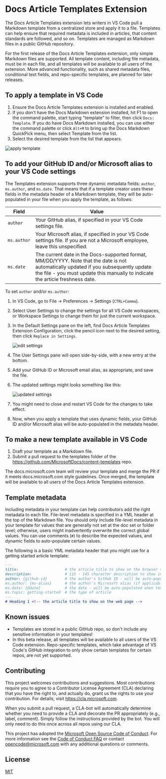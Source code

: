 # Docs Article Templates Extension

The Docs Article Templates extension lets writers in VS Code pull a Markdown template from a centralized store and apply it to a file. Templates can help ensure that required metadata is included in articles, that content standards are followed, and so on. Templates are managed as Markdown files in a public GitHub repository.

For the first release of the Docs Article Templates extension, only simple Markdown files are supported. All template content, including file metadata, must be in each file, and all templates will be available to all users of the extension. More advanced functionality, such as shared metadata files, conditional text fields, and repo-specific templates, are planned for later releases.

## To apply a template in VS Code

1. Ensure the Docs Article Templates extension is installed and enabled.
1. If you don't have the Docs Markdown extension installed, hit F1 to open the command palette, start typing "template" to filter, then click `Docs: Template`. If you do have Docs Markdown installed, you can use either the command palette or click `Alt+M` to bring up the Docs Markdown QuickPick menu, then select Template from the list.
1. Select the desired template from the list that appears.

![apply template](https://github.com/Microsoft/vscode-docs-authoring/raw/master/media/video/apply-template.gif)

## To add your GitHub ID and/or Microsoft alias to your VS Code settings

The Templates extension supports three dynamic metadata fields: `author`, `ms.author`, and `ms.date`. That means that if a template creator uses these fields in the metadata header of a Markdown template, they will be auto-populated in your file when you apply the template, as follows:

|Field      |Value  |
|-----------|-------|
|`author`   |Your GitHub alias, if specified in your VS Code settings file. |
|`ms.author`|Your Microsoft alias, if specified in your VS Code settings file. If you are not a Microsoft employee, leave this unspecified.         |         
|`ms.date`  |The current date in the Docs-supported format, MM/DD/YYYY. Note that the date is not automatically updated if you subsequently update the file - you must update this manually to indicate the article freshness date.|         

To set `author` and/or `ms.author`:

1. In VS Code, go to File -> Preferences -> Settings (`CTRL+Comma`).
1. Select User Settings to change the settings for all VS Code workspaces, or  Workspace Settings to change them for just the current workspace.
1. In the Default Settings pane on the left, find Docs Article Templates Extension Configuration, click the pencil icon next to the desired setting, then click `Replace in Settings`. 

   ![edit settings](https://github.com/Microsoft/vscode-docs-authoring/raw/master/media/video/edit-settings.gif) 
 
1. The User Settings pane will open side-by-side, with a new entry at the bottom.
1. Add your GitHub ID or Microsoft email alias, as appropriate, and save the file.
1. The updated settings might looks something like this:

   ![updated settings](https://github.com/Microsoft/vscode-docs-authoring/raw/master/media/image/updated-template-settings.png)

1. You might need to close and restart VS Code for the changes to take effect.
1. Now, when you apply a template that uses dynamic fields, your GitHub ID and/or Microsoft alias will be auto-populated in the metadata header.

## To make a new template available in VS Code

1. Draft your template as a Markdown file.
2. Submit a pull request to the templates folder of the https://github.com/MicrosoftDocs/content-templates repo.

The docs.microsoft.com team will review your template and merge the PR if it meets docs.microsoft.com style guidelines. Once merged, the template will be available to all users of the Docs Article Templates extension.

## Template metadata

Including metadata in your template can help contributors add the right metadata to each file. File-level metadata is specified in a YML header at the top of the Markdown file. You should only include file-level metadata in your template for values that are generally not set at the doc set or folder level; otherwise, users might inadvertently overwrite the correct global values. You can use comments (`#`) to describe the expected values, and dynamic fields to auto-populate certain values.

The following is a basic YML metadata header that you might use for a getting started article template:

```markdown
---
title:                     # the article title to show on the browser tab
description:               # 115 - 145 character description to show in search results
author: {github-id}        # the author's GitHub ID - will be auto-populated if set in settings.json
ms.author: {ms-alias}      # the author's Microsoft alias (if applicable) - will be auto-populated if set in settings.json
ms.date: {@date}           # the date - will be auto-populated when template is first applied
ms.topic: getting-started  # the type of article
---
# Heading 1 <!-- the article title to show on the web page -->
```

## Known issues

- Templates are stored in a public GitHub repo, so don't include any sensitive information in your templates!
- In this beta release, all templates will be available to all users of the VS Code extension. Repo-specific templates, which take advantage of VS Code's GitHub integration to only show certain templates for certain repos, are not yet supported.

## Contributing

This project welcomes contributions and suggestions.  Most contributions require you to agree to a
Contributor License Agreement (CLA) declaring that you have the right to, and actually do, grant us
the rights to use your contribution. For details, visit https://cla.microsoft.com.

When you submit a pull request, a CLA-bot will automatically determine whether you need to provide
a CLA and decorate the PR appropriately (e.g., label, comment). Simply follow the instructions
provided by the bot. You will only need to do this once across all repos using our CLA.

This project has adopted the [Microsoft Open Source Code of Conduct](https://opensource.microsoft.com/codeofconduct/).
For more information see the [Code of Conduct FAQ](https://opensource.microsoft.com/codeofconduct/faq/) or
contact [opencode@microsoft.com](mailto:opencode@microsoft.com) with any additional questions or comments.

## License

[MIT](LICENSE)